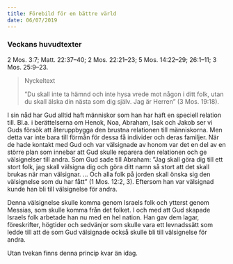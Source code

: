 ```yaml
---
title: Förebild för en bättre värld
date: 06/07/2019
---
```


### Veckans huvudtexter
2 Mos. 3:7; Matt. 22:37–40; 2 Mos. 22:21–23; 5 Mos. 14:22–29; 26:1–11; 3 Mos. 25:9–23. 

> <p>Nyckeltext</p>
> ”Du skall inte ta hämnd och inte hysa vrede mot någon i ditt folk, utan du skall älska din nästa som dig själv. Jag är Herren” (3 Mos. 19:18).

I sin nåd har Gud alltid haft människor som han har haft en speciell relation till. Bl.a. i berättelserna om Henok, Noa, Abraham, Isak och Jakob ser vi Guds försök att återuppbygga den brustna relationen till människorna. Men detta var inte bara till förmån för dessa få individer och deras familjer. När de hade kontakt med Gud och var välsignade av honom var det en del av en större plan som innebar att Gud skulle reparera den relationen och ge välsignelser till andra. Som Gud sade till Abraham: ”Jag skall göra dig till ett stort folk, jag skall välsigna dig och göra ditt namn så stort att det skall brukas när man välsignar. … Och alla folk på jorden skall önska sig den välsignelse som du har fått” (1 Mos. 12:2, 3). Eftersom han var välsignad kunde han bli till välsignelse för andra.

Denna välsignelse skulle komma genom Israels folk och ytterst genom Messias, som skulle komma från det folket. I och med att Gud skapade Israels folk arbetade han nu med en hel nation. Han gav dem lagar, föreskrifter, högtider och sedvänjor som skulle vara ett levnadssätt som ledde till att de som Gud välsignade också skulle bli till välsignelse för andra.

Utan tvekan finns denna princip kvar än idag.
